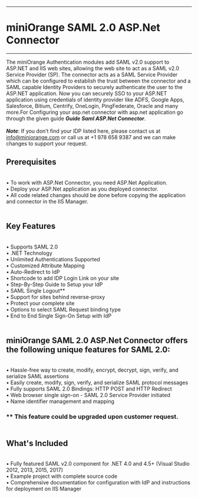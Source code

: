 -------------------------------------
# miniOrange SAML 2.0 ASP.Net Connector
-------------------------------------
The miniOrange Authentication modules add SAML v2.0 support to ASP.NET and IIS web sites, allowing the web site to act as a SAML v2.0 Service Provider (SP). 
The connector acts as a SAML Service Provider which can be configured to establish the trust between the connector and a SAML capable Identity Providers to securely authenticate the user to the ASP.NET application. 
Now you can securely SSO to your ASP.NET application using credentials of identity provider like ADFS, Google Apps, Salesforce, Bitium, Centrify, OneLogin, PingFederate, Oracle and many more.For Configuring your asp.net connector with asp.net application go through the given guide ***Guide Saml ASP.Net Connector***.
<br/>
<br/> ***Note***: 
If you don’t find your IDP listed here, please contact us at info@miniorange.com or call us at +1 978 658 9387 and we can make changes to support your request.<br/>
## Prerequisites
<br/>• To work with ASP.Net Connector, you need ASP.Net Application.<br/>• Deploy your ASP.Net application as you deployed connector.<br/>• All code related changes should be done before copying the application and connector in the IIS Manager.<br/><br/>
## Key Features
<br/>• Supports SAML 2.0<br/>• .NET Technology<br/>• Unlimited Authentications Supported<br/>• Customized Attribute Mapping<br/>• Auto-Redirect to IdP<br/>• Shortcode to add IDP Login Link on your site<br/>• Step-By-Step Guide to Setup your IdP<br/>• SAML Single Logout**<br/>• Support for sites behind reverse-proxy<br/>• Protect your complete site<br/>• Options to select SAML Request binding type<br/>• End to End Single Sign-On Setup with IdP<br/><br/>
## miniOrange SAML 2.0 ASP.Net Connector offers the following unique features for SAML 2.0:
<br/>• Hassle-free way to create, modify, encrypt, decrypt, sign, verify, and serialize SAML assertions <br/>• Easily create, modify, sign, verify, and serialize SAML protocol messages <br/>• Fully supports SAML 2.0 Bindings: HTTP POST and HTTP Redirect <br/>• Web browser single sign-on -  SAML 2.0 Service Provider initiated<br/>• Name identifier management and mapping <br/>
### ** This feature could be upgraded upon customer request.<br/><br/>
## What's Included
<br/>• Fully featured SAML v2.0 component for .NET 4.0 and 4.5+ (Visual Studio 2012, 2013, 2015,  2017)<br/>• Example project with complete source code <br/>• Comprehensive documentation for configuration with IdP and instructions for deployment on IIS Manager<br/>
